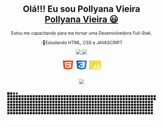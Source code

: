 <div>
  
  <h1 align="center">
    Olá!!! Eu sou Pollyana Vieira 
    <a href="https://www.linkedin.com/in/pollyana-souza-vieira-12b09b237/">Pollyana Vieira 😃️</a>
  </h1>
  
  <p align="center">
    Estou me capacitando para me tornar uma Desenvolvedora Full-Stak.
  </p>
  <p align="center">
    -🌱Estudando HTML, CSS e JAVASCRIPT
  </p>
  
</div>

<div align="center">
  <a href="https://github.com/pollyanavieira">
    <img height="150em" src="https://github-readme-stats.vercel.app/api?username=pollyanavieira&count_private=true&include_all_commits=true&show_icons=true&theme=dracula&hide_border=false&show_owner=true"/>
    <img height="150em" src="https://github-readme-stats.vercel.app/api/top-langs/?username=pollyanavieira&theme=dracula&hide_border=false&&layout=compact"/>
  </a>
</div>

<div align="center" valign="top"><br>

  <img align="center" alt="HTML" height="30" width="40" src="https://raw.githubusercontent.com/devicons/devicon/master/icons/html5/html5-original.svg">
  <img align="center" alt="CSS" height="30" width="40" src="https://raw.githubusercontent.com/devicons/devicon/master/icons/css3/css3-original.svg">
  <img align="center" alt="Js" height="30" width="40" src="https://raw.githubusercontent.com/devicons/devicon/master/icons/javascript/javascript-plain.svg">

</div><br>

<div align="center">
 
  
  <a href="https://www.linkedin.com/in/pollyana-souza-vieira-12b09b237/" target="_blank"><img src="https://img.shields.io/badge/-LinkedIn-%230077B5?style=for-the-badge&logo=linkedin&logoColor=white" target="_blank"></a> 
  
</div>

![snake gif](https://github.com/Pollyanavieira/Pollyanavieira/blob/output/github-contribution-grid-snake.svg)
